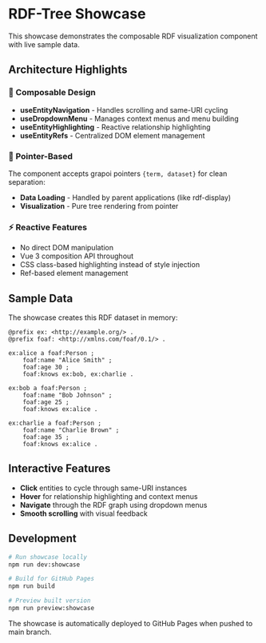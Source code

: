 # RDF-Tree Showcase

This showcase demonstrates the composable RDF visualization component with live sample data.

## Architecture Highlights

### 🧩 Composable Design
- **useEntityNavigation** - Handles scrolling and same-URI cycling
- **useDropdownMenu** - Manages context menus and menu building
- **useEntityHighlighting** - Reactive relationship highlighting
- **useEntityRefs** - Centralized DOM element management

### 🎯 Pointer-Based
The component accepts grapoi pointers `{term, dataset}` for clean separation:
- **Data Loading** - Handled by parent applications (like rdf-display)
- **Visualization** - Pure tree rendering from pointer

### ⚡ Reactive Features
- No direct DOM manipulation
- Vue 3 composition API throughout
- CSS class-based highlighting instead of style injection
- Ref-based element management

## Sample Data

The showcase creates this RDF dataset in memory:

```turtle
@prefix ex: <http://example.org/> .
@prefix foaf: <http://xmlns.com/foaf/0.1/> .

ex:alice a foaf:Person ;
    foaf:name "Alice Smith" ;
    foaf:age 30 ;
    foaf:knows ex:bob, ex:charlie .

ex:bob a foaf:Person ;
    foaf:name "Bob Johnson" ;
    foaf:age 25 ;
    foaf:knows ex:alice .

ex:charlie a foaf:Person ;
    foaf:name "Charlie Brown" ;
    foaf:age 35 ;
    foaf:knows ex:alice .
```

## Interactive Features

- **Click** entities to cycle through same-URI instances
- **Hover** for relationship highlighting and context menus
- **Navigate** through the RDF graph using dropdown menus
- **Smooth scrolling** with visual feedback

## Development

```bash
# Run showcase locally
npm run dev:showcase

# Build for GitHub Pages
npm run build

# Preview built version
npm run preview:showcase
```

The showcase is automatically deployed to GitHub Pages when pushed to main branch.